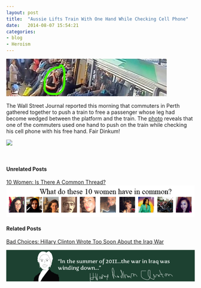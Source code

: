 ```yaml
---
layout: post
title:  "Aussie Lifts Train With One Hand While Checking Cell Phone"
date:   2014-08-07 15:54:21
categories: 
- blog
- Heroism
---
```


<img class="image-center" src="/australiancommuters-head.png">

 <!--more--> 

The Wall Street Journal reported this morning that commuters in Perth gathered together to push a train to free a passenger whose leg had become wedged between the platform and the train.  The <a href="https://dl.dropboxusercontent.com/u/10328969/australiancommuters.png">photo</a> reveals that one of the commuters used one hand to push on the train while checking his cell phone with his free hand. Fair Dinkum!

<img src="https://dl.dropboxusercontent.com/u/10328969/australiancommuters.png">


&nbsp;

<h4> Unrelated Posts</h4>
<a href="http://discussthetimes.com/blog/twitter/Ten-Women-Is-There-A-Common-Thread/">10 Women: Is There A Common Thread?</a>

<img class="image-center" src="/10women.png">

<h4> Related Posts</h4>

<a href="http://discussthetimes.com/blog/politics/Hard-Choices-Hillary-Clinton-Thought-Iraq-War-Was-Over/">Bad Choices: Hillary Clinton Wrote Too Soon About the Iraq War</a>

<img class="image-center" src="/hardchoices.png">